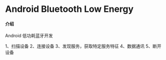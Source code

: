# Android Bluetooth Low Energy

#### 介绍
Android 低功耗蓝牙开发

1、扫描设备
2、连接设备
3、发现服务，获取特定服务特征
4、数据通讯
5、断开设备
